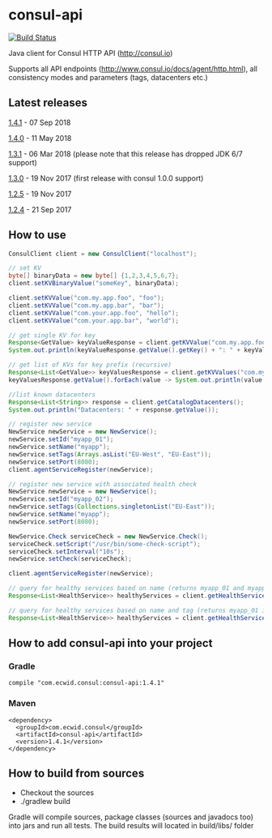 consul-api
==========

[![Build Status](https://api.travis-ci.org/Ecwid/consul-api.svg)](http://travis-ci.org/Ecwid/consul-api)

Java client for Consul HTTP API (http://consul.io)

Supports all API endpoints (http://www.consul.io/docs/agent/http.html), all consistency modes and parameters (tags, datacenters etc.)

## Latest releases
[1.4.1](https://github.com/Ecwid/consul-api/milestone/13?closed=1) - 07 Sep 2018

[1.4.0](https://github.com/Ecwid/consul-api/milestone/12?closed=1) - 11 May 2018

[1.3.1](https://github.com/Ecwid/consul-api/milestone/11?closed=1) - 06 Mar 2018 (please note that this release has dropped JDK 6/7 support)

[1.3.0](https://github.com/Ecwid/consul-api/milestone/10?closed=1) - 19 Nov 2017 (first release with consul 1.0.0 support)

[1.2.5](https://github.com/Ecwid/consul-api/milestone/9?closed=1) - 19 Nov 2017

[1.2.4](https://github.com/Ecwid/consul-api/milestone/8?closed=1) - 21 Sep 2017


## How to use
```java
ConsulClient client = new ConsulClient("localhost");

// set KV
byte[] binaryData = new byte[] {1,2,3,4,5,6,7};
client.setKVBinaryValue("someKey", binaryData);

client.setKVValue("com.my.app.foo", "foo");
client.setKVValue("com.my.app.bar", "bar");
client.setKVValue("com.your.app.foo", "hello");
client.setKVValue("com.your.app.bar", "world");

// get single KV for key
Response<GetValue> keyValueResponse = client.getKVValue("com.my.app.foo");
System.out.println(keyValueResponse.getValue().getKey() + ": " + keyValueResponse.getValue().getDecodedValue()); // prints "com.my.app.foo: foo"

// get list of KVs for key prefix (recursive)
Response<List<GetValue>> keyValuesResponse = client.getKVValues("com.my");
keyValuesResponse.getValue().forEach(value -> System.out.println(value.getKey() + ": " + value.getDecodedValue())); // prints "com.my.app.foo: foo" and "com.my.app.bar: bar"

//list known datacenters
Response<List<String>> response = client.getCatalogDatacenters();
System.out.println("Datacenters: " + response.getValue());

// register new service
NewService newService = new NewService();
newService.setId("myapp_01");
newService.setName("myapp");
newService.setTags(Arrays.asList("EU-West", "EU-East"));
newService.setPort(8080);
client.agentServiceRegister(newService);

// register new service with associated health check
NewService newService = new NewService();
newService.setId("myapp_02");
newService.setTags(Collections.singletonList("EU-East"));
newService.setName("myapp");
newService.setPort(8080);

NewService.Check serviceCheck = new NewService.Check();
serviceCheck.setScript("/usr/bin/some-check-script");
serviceCheck.setInterval("10s");
newService.setCheck(serviceCheck);

client.agentServiceRegister(newService);

// query for healthy services based on name (returns myapp_01 and myapp_02 if healthy)
Response<List<HealthService>> healthyServices = client.getHealthServices("myapp", true, QueryParams.DEFAULT);

// query for healthy services based on name and tag (returns myapp_01 if healthy)
Response<List<HealthService>> healthyServices = client.getHealthServices("myapp", "EU-West", true, QueryParams.DEFAULT);
```

## How to add consul-api into your project
### Gradle
```
compile "com.ecwid.consul:consul-api:1.4.1"
```
### Maven
```
<dependency>
  <groupId>com.ecwid.consul</groupId>
  <artifactId>consul-api</artifactId>
  <version>1.4.1</version>
</dependency>
```

## How to build from sources
* Checkout the sources
* ./gradlew build

Gradle will compile sources, package classes (sources and javadocs too) into jars and run all tests. The build results will located in build/libs/ folder

